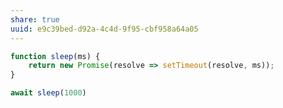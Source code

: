 ```yaml
---
share: true
uuid: e9c39bed-d92a-4c4d-9f95-cbf958a64a05
---
```

``` javascript
function sleep(ms) {
	return new Promise(resolve => setTimeout(resolve, ms));
}

await sleep(1000)
```